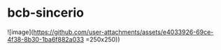 # bcb-sincerio

![image](https://github.com/user-attachments/assets/e4033926-69ce-4f38-8b30-1ba6f882a033 =250x250))

